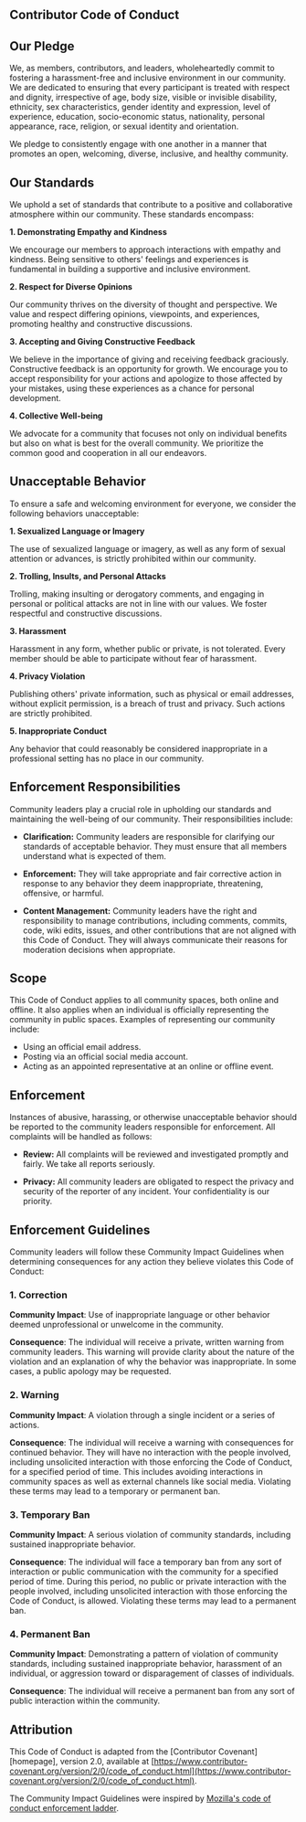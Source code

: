 ## Contributor Code of Conduct

## Our Pledge

We, as members, contributors, and leaders, wholeheartedly commit to fostering a harassment-free and inclusive environment in our community. We are dedicated to ensuring that every participant is treated with respect and dignity, irrespective of age, body size, visible or invisible disability, ethnicity, sex characteristics, gender identity and expression, level of experience, education, socio-economic status, nationality, personal appearance, race, religion, or sexual identity and orientation.

We pledge to consistently engage with one another in a manner that promotes an open, welcoming, diverse, inclusive, and healthy community.

## Our Standards

We uphold a set of standards that contribute to a positive and collaborative atmosphere within our community. These standards encompass:

**1. Demonstrating Empathy and Kindness**

We encourage our members to approach interactions with empathy and kindness. Being sensitive to others' feelings and experiences is fundamental in building a supportive and inclusive environment.

**2. Respect for Diverse Opinions**

Our community thrives on the diversity of thought and perspective. We value and respect differing opinions, viewpoints, and experiences, promoting healthy and constructive discussions.

**3. Accepting and Giving Constructive Feedback**

We believe in the importance of giving and receiving feedback graciously. Constructive feedback is an opportunity for growth. We encourage you to accept responsibility for your actions and apologize to those affected by your mistakes, using these experiences as a chance for personal development.

**4. Collective Well-being**

We advocate for a community that focuses not only on individual benefits but also on what is best for the overall community. We prioritize the common good and cooperation in all our endeavors.

## Unacceptable Behavior

To ensure a safe and welcoming environment for everyone, we consider the following behaviors unacceptable:

**1. Sexualized Language or Imagery**

The use of sexualized language or imagery, as well as any form of sexual attention or advances, is strictly prohibited within our community.

**2. Trolling, Insults, and Personal Attacks**

Trolling, making insulting or derogatory comments, and engaging in personal or political attacks are not in line with our values. We foster respectful and constructive discussions.

**3. Harassment**

Harassment in any form, whether public or private, is not tolerated. Every member should be able to participate without fear of harassment.

**4. Privacy Violation**

Publishing others' private information, such as physical or email addresses, without explicit permission, is a breach of trust and privacy. Such actions are strictly prohibited.

**5. Inappropriate Conduct**

Any behavior that could reasonably be considered inappropriate in a professional setting has no place in our community.

## Enforcement Responsibilities

Community leaders play a crucial role in upholding our standards and maintaining the well-being of our community. Their responsibilities include:

- **Clarification:** Community leaders are responsible for clarifying our standards of acceptable behavior. They must ensure that all members understand what is expected of them.

- **Enforcement:** They will take appropriate and fair corrective action in response to any behavior they deem inappropriate, threatening, offensive, or harmful.

- **Content Management:** Community leaders have the right and responsibility to manage contributions, including comments, commits, code, wiki edits, issues, and other contributions that are not aligned with this Code of Conduct. They will always communicate their reasons for moderation decisions when appropriate.

## Scope

This Code of Conduct applies to all community spaces, both online and offline. It also applies when an individual is officially representing the community in public spaces. Examples of representing our community include:

- Using an official email address.
- Posting via an official social media account.
- Acting as an appointed representative at an online or offline event.

## Enforcement

Instances of abusive, harassing, or otherwise unacceptable behavior should be reported to the community leaders responsible for enforcement. All complaints will be handled as follows:

- **Review:** All complaints will be reviewed and investigated promptly and fairly. We take all reports seriously.

- **Privacy:** All community leaders are obligated to respect the privacy and security of the reporter of any incident. Your confidentiality is our priority.

## Enforcement Guidelines

Community leaders will follow these Community Impact Guidelines when determining consequences for any action they believe violates this Code of Conduct:

### 1. Correction

**Community Impact**: Use of inappropriate language or other behavior deemed unprofessional or unwelcome in the community.

**Consequence**: The individual will receive a private, written warning from community leaders. This warning will provide clarity about the nature of the violation and an explanation of why the behavior was inappropriate. In some cases, a public apology may be requested.

### 2. Warning

**Community Impact**: A violation through a single incident or a series of actions.

**Consequence**: The individual will receive a warning with consequences for continued behavior. They will have no interaction with the people involved, including unsolicited interaction with those enforcing the Code of Conduct, for a specified period of time. This includes avoiding interactions in community spaces as well as external channels like social media. Violating these terms may lead to a temporary or permanent ban.

### 3. Temporary Ban

**Community Impact**: A serious violation of community standards, including sustained inappropriate behavior.

**Consequence**: The individual will face a temporary ban from any sort of interaction or public communication with the community for a specified period of time. During this period, no public or private interaction with the people involved, including unsolicited interaction with those enforcing the Code of Conduct, is allowed. Violating these terms may lead to a permanent ban.

### 4. Permanent Ban

**Community Impact**: Demonstrating a pattern of violation of community standards, including sustained inappropriate behavior, harassment of an individual, or aggression toward or disparagement of classes of individuals.

**Consequence**: The individual will receive a permanent ban from any sort of public interaction within the community.

## Attribution

This Code of Conduct is adapted from the [Contributor Covenant][homepage], version 2.0, available at [https://www.contributor-covenant.org/version/2/0/code_of_conduct.html](https://www.contributor-covenant.org/version/2/0/code_of_conduct.html).

The Community Impact Guidelines were inspired by [Mozilla's code of conduct enforcement ladder](https://github.com/mozilla/diversity).
